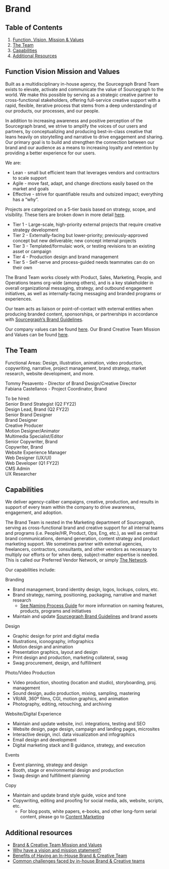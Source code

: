 # Brand

## Table of Contents
1. [Function, Vision, Mission & Values](#function-vision-mission-and-values)
1. [The Team](#the-team)
1. [Capabilities](#capabilities)
1. [Additional Resources](#additional-resources)

## Function Vision Mission and Values
Built as a multidisciplinary in-house agency, the Sourcegraph Brand Team exists to elevate, activate and communicate the value of Sourcegraph to the world. We make this possible by serving as a strategic creative partner to cross-functional stakeholders, offering full-service creative support with a rapid, flexible, iterative process that stems from a deep understanding of our products, our processes, and our people.

In addition to increasing awareness and positive perception of the Sourcegraph brand, we strive to amplify the voices of our users and partners, by conceptualizing and producing best-in-class creative that leans heavily on storytelling and narrative to drive engagement and sharing. Our primary goal is to build and strengthen the connection between our brand and our audience as a means to increasing loyalty and retention by providing a better experience for our users.

We are:
- Lean - small but efficient team that leverages vendors and contractors to scale support
- Agile - move fast, adapt, and change directions easily based on the market and goals
- Effective - strive for quantifiable results and outsized impact; everything has a “why”.

Projects are categorized on a 5-tier basis based on strategy, scope, and visibility. These tiers are broken down in more detail [here](project_tiers.md).

- Tier 1 - Large-scale, high-priority external projects that require creative strategy development
- Tier 2 - Externally-facing but lower-priority; previously-approved concept but new deliverable; new concept internal projects
- Tier 3 - Templated/formulaic work, or testing revisions to an existing asset or campaign
- Tier 4 - Production design and brand management
- Tier 5 - Self-serve and process-guided needs teammates can do on their own

The Brand Team works closely with Product, Sales, Marketing, People, and Operations teams org-wide (among others), and is a key stakeholder in overall organizational messaging, strategy, and outbound engagement initiatives, as well as internally-facing messaging and branded programs or experiences.

Our team acts as liaison or point-of-contact with external entities when producing branded content, sponsorships, or partnerships in accordance with [Sourcegraph’s Brand Guidelines](brand_guidelines.md).

Our company values can be found [here](../../../company/values.md). Our Brand Creative Team Mission and Values can be found [here](brand_and_creative_team_mission_and_values.md).

## The Team
Functional Areas: Design, illustration, animation, video production, copywriting, narrative, project management, brand strategy, market research, website development, and more.

Tommy Pesavento - Director of Brand Design/Creative Director  
Fabiana Castellanos - Project Coordinator, Brand  

To be hired:  
Senior Brand Strategist (Q2 FY22)  
Design Lead, Brand (Q2 FY22)  
Senior Brand Designer  
Brand Designer  
Creative Producer  
Motion Designer/Animator  
Multimedia Specialist/Editor  
Senior Copywriter, Brand  
Copywriter, Brand  
Website Experience Manager  
Web Designer (UX/UI)  
Web Developer (Q1 FY22)  
CMS Admin  
UX Researcher  

## Capabilities
We deliver agency-caliber campaigns, creative, production, and results in support of every team within the company to drive awareness, engagement, and adoption.

The Brand Team is nested in the Marketing department of Sourcegraph, serving as cross-functional brand and creative support for all internal teams and programs (i.e. People/HR, Product, Ops, Eng, etc.), as well as central brand communications, demand generation, content strategy and product marketing support. We sometimes partner with external agencies, freelancers, contractors, consultants, and other vendors as necessary to multiply our efforts or for when deep, subject-matter expertise is needed. This is called our Preferred Vendor Network, or simply [The Network](the_network.md).

Our capabilities include: 

Branding  
- Brand management, brand identity design, logos, lockups, colors, etc.  
- Brand strategy, naming, positioning, packaging, narrative and market research  
	- [See Naming Process Guide](naming_process_for_products_features_and_programs.md) for more information on naming features, products, programs and initiatives  
- Maintain and update [Sourcegraph Brand Guidelines](brand_guidelines.md) and brand assets  

Design  
- Graphic design for print and digital media  
- Illustrations, iconography, infographics  
- Motion design and animation  
- Presentation graphics, layout and design  
- Print design and production, marketing collateral, swag  
- Swag procurement, design, and fulfillment  

Photo/Video Production  
- Video production, shooting (location and studio), storyboarding, proj. management  
- Sound design, audio production, mixing, sampling, mastering  
- VR/AR, 360º films, CGI, motion graphics, and animation  
- Photography, editing, retouching, and archiving  

Website/Digital Experience  
- Maintain and update website, incl. integrations, testing and SEO  
- Website design, page design, campaign and landing pages, microsites  
- Interactive design, incl. data visualization and infographics  
- Email design and development  
- Digital marketing stack and B guidance, strategy, and execution  

Events  
- Event planning, strategy and design  
- Booth, stage or environmental design and production  
- Swag design and fulfillment planning  

Copy  
- Maintain and update brand style guide, voice and tone  
- Copywriting, editing and proofing for social media, ads, website, scripts, etc.  
	- For blog posts, white papers, e-books, and other long-form serial content, please go to [Content Marketing](../content.md)  

## Additional resources
- [Brand & Creative Team Mission and Values](brand_and_creative_team_mission_and_values.md)  
- [Why have a vision and mission statement?](sourcegraph_in-house_brand_team.md)  
- [Benefits of Having an In-House Brand & Creative Team](sourcegraph_in-house_brand_team.md)  
- [Common challenges faced by in-house Brand & Creative teams](sourcegraph_in-house_brand_team.md)  
